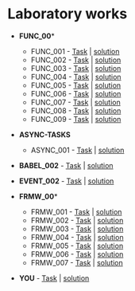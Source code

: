 # Laboratory works
+ **FUNC_00***

  + FUNC_001 - [Task](https://kodaktor.ru/func_001) | [solution](https://github.com/ripo4ek/UniversityTasks/blob/master/func_tasks/func_001.js)
  + FUNC_002 - [Task](https://kodaktor.ru/func_002) | [solution](https://github.com/ripo4ek/UniversityTasks/blob/master/func_tasks/func_002.js)
  + FUNC_003 - [Task](https://kodaktor.ru/func_003) | [solution](https://github.com/ripo4ek/UniversityTasks/blob/master/func_tasks/func_003.js)
  + FUNC_004 - [Task](https://kodaktor.ru/func_004) | [solution](https://github.com/ripo4ek/UniversityTasks/blob/master/func_tasks/func_004.js)
  + FUNC_005 - [Task](https://kodaktor.ru/func_005) | [solution](https://github.com/ripo4ek/UniversityTasks/blob/master/func_tasks/func_005.js)
  + FUNC_006 - [Task](https://kodaktor.ru/func_006) | [solution](https://github.com/ripo4ek/UniversityTasks/tree/master/func_tasks/func_006)
  + FUNC_007 - [Task](https://kodaktor.ru/func_007) | [solution](https://github.com/ripo4ek/UniversityTasks/blob/master/func_tasks/func_007.js)
  + FUNC_008 - [Task](https://kodaktor.ru/func_008) | [solution](https://github.com/ripo4ek/UniversityTasks/blob/master/func_tasks/func_008.js)
  + FUNC_009 - [Task](https://kodaktor.ru/func_009) | [solution](https://github.com/ripo4ek/UniversityTasks/blob/master/func_tasks/func_009.js)
  
+ **ASYNC-TASKS** 

  + ASYNC_001 - [Task](https://kodaktor.ru/async_tasks) | [solution](https://github.com/ripo4ek/UniversityTasks/blob/master/async_task.js)
+ **BABEL_002** - [Task](https://kodaktor.ru/lab02-03-2018-2.pdf) | [solution](https://github.com/ripo4ek/UniversityTasks/tree/master/babel_002)
+ **EVENT_002** - [Task](https://kodaktor.ru/evnt_002) | [solution](https://github.com/ripo4ek/UniversityTasks/blob/master/evnt_002.html)

+ **FRMW_00***  

  + FRMW_001 - [Task](https://kodaktor.ru/frmw_001) | [solution](https://github.com/ripo4ek/UniversityTasks/tree/master/frmw_tasks/frmw-001)
  + FRMW_002 - [Task](https://kodaktor.ru/frmw_002) | [solution](https://github.com/ripo4ek/UniversityTasks/tree/master/frmw_tasks/frmw-002)
  + FRMW_003 - [Task](https://kodaktor.ru/frmw_003) | [solution](https://github.com/ripo4ek/UniversityTasks/tree/master/frmw_tasks/frmw-003)
  + FRMW_004 - [Task](https://kodaktor.ru/frmw_004) | [solution](https://github.com/ripo4ek/UniversityTasks/tree/master/frmw_tasks/frmw-004)
  + FRMW_005 - [Task](https://kodaktor.ru/frmw_005) | [solution](https://github.com/ripo4ek/UniversityTasks/tree/master/frmw_tasks/frmw-005)
  + FRMW_006 - [Task](https://kodaktor.ru/frmw_006) | [solution](https://github.com/ripo4ek/UniversityTasks/tree/master/frmw_tasks/frmw-006)
  + FRMW_007 - [Task](https://kodaktor.ru/frmw_007) | [solution](https://github.com/ripo4ek/UniversityTasks/tree/master/frmw_tasks/frmw-007)
  
+ **YOU** - [Task](https://kodaktor.ru/you) | [solution](http://example.com)
